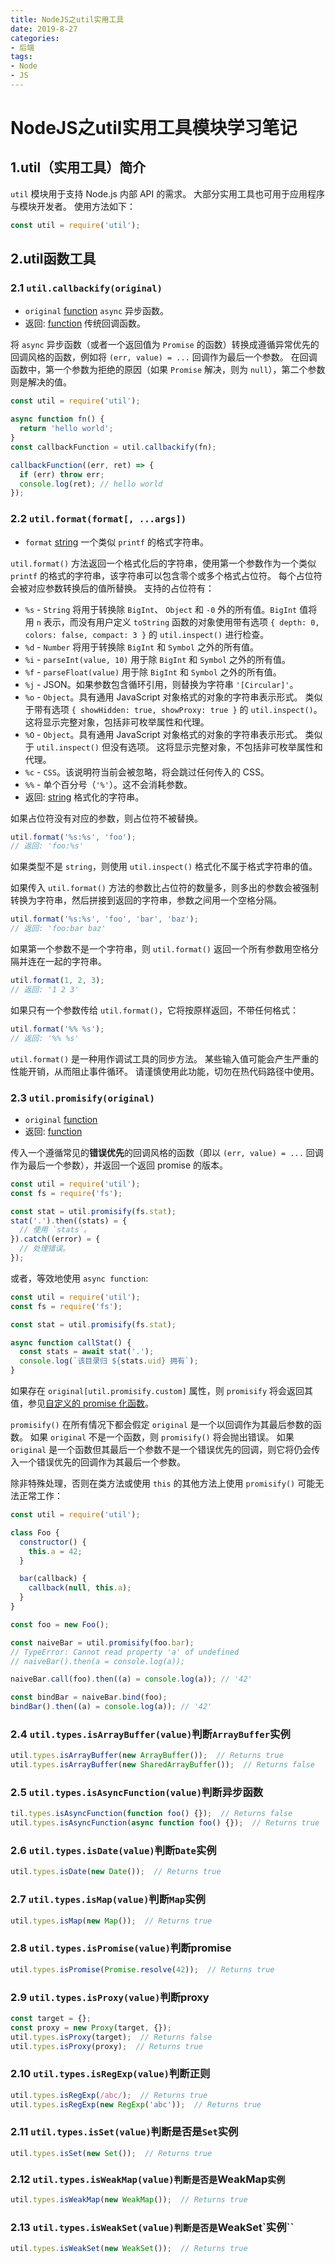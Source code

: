 ```yaml
---
title: NodeJS之util实用工具
date: 2019-8-27
categories: 
- 后端
tags: 
- Node
- JS
---
```


# NodeJS之util实用工具模块学习笔记

## 1.util（实用工具）简介

`util` 模块用于支持 Node.js 内部 API 的需求。 大部分实用工具也可用于应用程序与模块开发者。 使用方法如下：

```js
const util = require('util');
```

## 2.util函数工具

### 2.1 `util.callbackify(original)`

- `original` [function](http://nodejs.cn/s/ceTQa6) `async` 异步函数。
- 返回: [function](http://nodejs.cn/s/ceTQa6) 传统回调函数。

将 `async` 异步函数（或者一个返回值为 `Promise` 的函数）转换成遵循异常优先的回调风格的函数，例如将 `(err, value) = ...` 回调作为最后一个参数。 在回调函数中，第一个参数为拒绝的原因（如果 `Promise` 解决，则为 `null`），第二个参数则是解决的值。

```js
const util = require('util');

async function fn() {
  return 'hello world';
}
const callbackFunction = util.callbackify(fn);

callbackFunction((err, ret) => {
  if (err) throw err;
  console.log(ret); // hello world
});
```

### 2.2 `util.format(format[, ...args])`

- `format` [string](http://nodejs.cn/s/9Tw2bK) 一个类似 `printf` 的格式字符串。

`util.format()` 方法返回一个格式化后的字符串，使用第一个参数作为一个类似 `printf` 的格式的字符串，该字符串可以包含零个或多个格式占位符。 每个占位符会被对应参数转换后的值所替换。 支持的占位符有：

- `%s` - `String` 将用于转换除 `BigInt`、 `Object` 和 `-0` 外的所有值。`BigInt` 值将用 `n` 表示，而没有用户定义 `toString` 函数的对象使用带有选项 `{ depth: 0, colors: false, compact: 3 }` 的 `util.inspect()` 进行检查。
- `%d` - `Number` 将用于转换除 `BigInt` 和 `Symbol` 之外的所有值。
- `%i` - `parseInt(value, 10)` 用于除 `BigInt` 和 `Symbol` 之外的所有值。
- `%f` - `parseFloat(value)` 用于除 `BigInt` 和 `Symbol` 之外的所有值。
- `%j` - JSON。如果参数包含循环引用，则替换为字符串 `'[Circular]'`。
- `%o` - `Object`。具有通用 JavaScript 对象格式的对象的字符串表示形式。 类似于带有选项 `{ showHidden: true, showProxy: true }` 的 `util.inspect()`。 这将显示完整对象，包括非可枚举属性和代理。
- `%O` - `Object`。具有通用 JavaScript 对象格式的对象的字符串表示形式。 类似于 `util.inspect()` 但没有选项。 这将显示完整对象，不包括非可枚举属性和代理。
- `%c` - `CSS`。该说明符当前会被忽略，将会跳过任何传入的 CSS。
- `%%` - 单个百分号（`'%'`）。这不会消耗参数。
- 返回: [string](http://nodejs.cn/s/9Tw2bK) 格式化的字符串。

如果占位符没有对应的参数，则占位符不被替换。

```js
util.format('%s:%s', 'foo');
// 返回: 'foo:%s'
```

如果类型不是 `string`，则使用 `util.inspect()` 格式化不属于格式字符串的值。

如果传入 `util.format()` 方法的参数比占位符的数量多，则多出的参数会被强制转换为字符串，然后拼接到返回的字符串，参数之间用一个空格分隔。

```js
util.format('%s:%s', 'foo', 'bar', 'baz');
// 返回: 'foo:bar baz'
```

如果第一个参数不是一个字符串，则 `util.format()` 返回一个所有参数用空格分隔并连在一起的字符串。

```js
util.format(1, 2, 3);
// 返回: '1 2 3'
```

如果只有一个参数传给 `util.format()`，它将按原样返回，不带任何格式：

```js
util.format('%% %s');
// 返回: '%% %s'
```

`util.format()` 是一种用作调试工具的同步方法。 某些输入值可能会产生严重的性能开销，从而阻止事件循环。 请谨慎使用此功能，切勿在热代码路径中使用。

### 2.3 `util.promisify(original)`

- `original` [function](http://nodejs.cn/s/ceTQa6)
- 返回: [function](http://nodejs.cn/s/ceTQa6)

传入一个遵循常见的**错误优先**的回调风格的函数（即以 `(err, value) = ...` 回调作为最后一个参数），并返回一个返回 promise 的版本。

```js
const util = require('util');
const fs = require('fs');

const stat = util.promisify(fs.stat);
stat('.').then((stats) = {
  // 使用 `stats`。
}).catch((error) = {
  // 处理错误。
});
```

或者，等效地使用 `async function`:

```js
const util = require('util');
const fs = require('fs');

const stat = util.promisify(fs.stat);

async function callStat() {
  const stats = await stat('.');
  console.log(`该目录归 ${stats.uid} 拥有`);
}
```

如果存在 `original[util.promisify.custom]` 属性，则 `promisify` 将会返回其值，参见[自定义的 promise 化函数](http://nodejs.cn/s/ZBKu5J)。

`promisify()` 在所有情况下都会假定 `original` 是一个以回调作为其最后参数的函数。 如果 `original` 不是一个函数，则 `promisify()` 将会抛出错误。 如果 `original` 是一个函数但其最后一个参数不是一个错误优先的回调，则它将仍会传入一个错误优先的回调作为其最后一个参数。

除非特殊处理，否则在类方法或使用 `this` 的其他方法上使用 `promisify()` 可能无法正常工作：

```js
const util = require('util');

class Foo {
  constructor() {
    this.a = 42;
  }

  bar(callback) {
    callback(null, this.a);
  }
}

const foo = new Foo();

const naiveBar = util.promisify(foo.bar);
// TypeError: Cannot read property 'a' of undefined
// naiveBar().then(a = console.log(a));

naiveBar.call(foo).then((a) = console.log(a)); // '42'

const bindBar = naiveBar.bind(foo);
bindBar().then((a) = console.log(a)); // '42'
```

### 2.4 `util.types.isArrayBuffer(value)`判断`ArrayBuffer`实例

```js
util.types.isArrayBuffer(new ArrayBuffer());  // Returns true
util.types.isArrayBuffer(new SharedArrayBuffer());  // Returns false
```

### 2.5 `util.types.isAsyncFunction(value)`判断异步函数

```js
til.types.isAsyncFunction(function foo() {});  // Returns false
util.types.isAsyncFunction(async function foo() {});  // Returns true
```

### 2.6 `util.types.isDate(value)`判断`Date`实例

```js
util.types.isDate(new Date());  // Returns true
```

### 2.7 `util.types.isMap(value)`判断`Map`实例

```js
util.types.isMap(new Map());  // Returns true
```

### 2.8 `util.types.isPromise(value)`判断promise

```js
util.types.isPromise(Promise.resolve(42));  // Returns true
```

### 2.9 `util.types.isProxy(value)`判断proxy

```js
const target = {};
const proxy = new Proxy(target, {});
util.types.isProxy(target);  // Returns false
util.types.isProxy(proxy);  // Returns true
```

### 2.10 `util.types.isRegExp(value)`判断正则

```js
util.types.isRegExp(/abc/);  // Returns true
util.types.isRegExp(new RegExp('abc'));  // Returns true
```

### 2.11 `util.types.isSet(value)`判断是否是`Set`实例

```js
util.types.isSet(new Set());  // Returns true
```

### 2.12 `util.types.isWeakMap(value)判断是否是`WeakMap`实例`

```js
util.types.isWeakMap(new WeakMap());  // Returns true
```

### 2.13 `util.types.isWeakSet(value)判断是否是`WeakSet`实例``

```js
util.types.isWeakSet(new WeakSet());  // Returns true
```
